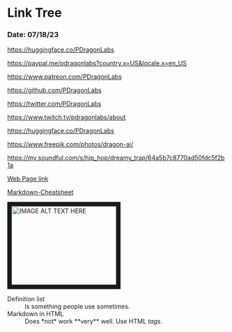 #  Link Tree

###  Date: 07/18/23

https://huggingface.co/PDragonLabs

https://paypal.me/pdragonlabs?country.x=US&locale.x=en_US

https://www.patreon.com/PDragonLabs

https://github.com/PDragonLabs

https://twitter.com/PDragonLabs

https://www.twitch.tv/pdragonlabs/about

https://huggingface.co/PDragonLabs

https://www.freepik.com/photos/dragon-ai/

https://my.soundful.com/s/hip_hop/dreamy_trap/64a5b7c8770ad50fdc5f2b1a




[Web Page link](https://pdragonlabs.github.io/simple-website-template/)


[Markdown-Cheatsheet ](https://github.com/adam-p/markdown-here/wiki/Markdown-Cheatsheet)


<a href="http://www.youtube.com/watch?feature=player_embedded&v=-vqMLbwdR94
" target="_blank"><img src="http://img.youtube.com/vi/-vqMLbwdR94/0.jpg" 
alt="IMAGE ALT TEXT HERE" width="240" height="180" border="10" /></a>


[logo]: https://github.com/adam-p/markdown-here/raw/master/src/common/images/icon48.png "PDragon Labs"









<dl>
  <dt>Definition list</dt>
  <dd>Is something people use sometimes.</dd>

  <dt>Markdown in HTML</dt>
  <dd>Does *not* work **very** well. Use HTML <em>tags</em>.</dd>
</dl>
